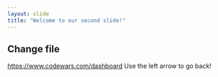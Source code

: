 ```yaml
---
layout: slide
title: "Welcome to our second slide!"
---
```

## Change file
https://www.codewars.com/dashboard
Use the left arrow to go back!
